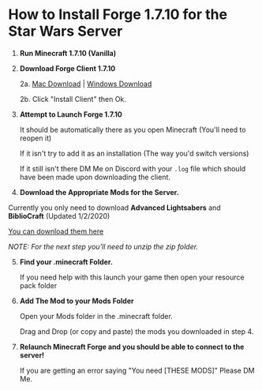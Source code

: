 # How to Install Forge 1.7.10 for the Star Wars Server

1. **Run Minecraft 1.7.10 (Vanilla)**

2. **Download Forge Client 1.7.10**

      2a. [Mac Download](https://file.io/wUo0xe) \| [Windows Download](https://file.io/ZOyHVu)

      2b. Click "Install Client" then Ok.
      
3. **Attempt to Launch Forge 1.7.10**

      It should be automatically there as you open Minecraft (You'll need to reopen it)
      
      If it isn't try to add it as an installation (The way you'd switch versions)
      
      If it still isn't there DM Me on Discord with your `.log` file which should have been made upon downloading the client.

4. **Download the Appropriate Mods for the Server.**

Currently you only need to download __Advanced Lightsabers__ and __BiblioCraft__ (Updated 1/2/2020)

[You can download them here](https://file.io/G6iHjV)

*NOTE: For the next step you'll need to unzip the zip folder.*

5. **Find your .minecraft Folder.**

      If you need help with this launch your game then open your resource pack folder

6. **Add The Mod to your Mods Folder**

      Open your Mods folder in the .minecraft folder.
      
      Drag and Drop (or copy and paste) the mods you downloaded in step 4.
      
7. **Relaunch Minecraft Forge and you should be able to connect to the server!**

      If you are getting an error saying "You need [THESE MODS]" Please DM Me.
